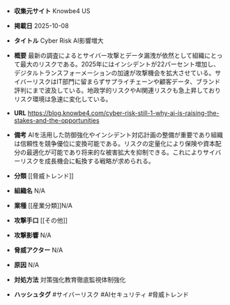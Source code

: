 - **収集元サイト**
Knowbe4 US

- **掲載日**
2025-10-08

- **タイトル**
Cyber Risk AI影響増大

- **概要**
最新の調査によるとサイバー攻撃とデータ漏洩が依然として組織にとって最大のリスクである。2025年にはインシデントが22パーセント増加し、デジタルトランスフォーメーションの加速が攻撃機会を拡大させている。サイバーリスクはIT部門に留まらずサプライチェーンや顧客データ、ブランド評判にまで波及している。地政学的リスクやAI関連リスクも急上昇しておりリスク環境は急速に変化している。

- **URL**
https://blog.knowbe4.com/cyber-risk-still-1-why-ai-is-raising-the-stakes-and-the-opportunities

- **備考**
AIを活用した防御強化やインシデント対応計画の整備が重要であり組織は信頼性を競争優位に変換可能である。リスクの定量化により保険や資本配分の最適化が可能であり将来的な被害拡大を抑制できる。これによりサイバーリスクを成長機会に転換する戦略が求められる。

- **分類**
[[脅威トレンド]]

- **組織名**
N/A

- **業種**
[[産業分類]]N/A

- **攻撃手口**
[[その他]]

- **攻撃影響**
N/A

- **脅威アクター**
N/A

- **原因**
N/A

- **対処方法**
対策強化教育徹底監視体制強化

- **ハッシュタグ**
#サイバーリスク #AIセキュリティ #脅威トレンド
